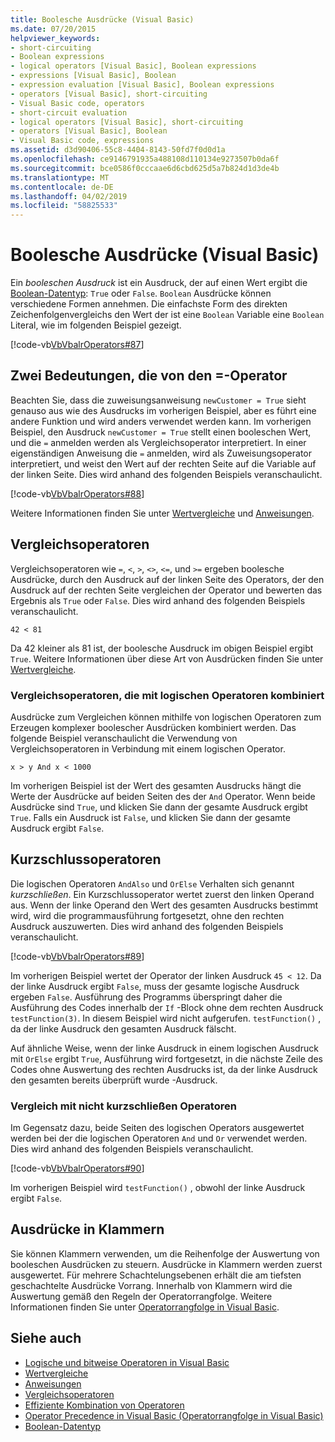 ```yaml
---
title: Boolesche Ausdrücke (Visual Basic)
ms.date: 07/20/2015
helpviewer_keywords:
- short-circuiting
- Boolean expressions
- logical operators [Visual Basic], Boolean expressions
- expressions [Visual Basic], Boolean
- expression evaluation [Visual Basic], Boolean expressions
- operators [Visual Basic], short-circuiting
- Visual Basic code, operators
- short-circuit evaluation
- logical operators [Visual Basic], short-circuiting
- operators [Visual Basic], Boolean
- Visual Basic code, expressions
ms.assetid: d3d90406-55c8-4404-8143-50fd7f0d0d1a
ms.openlocfilehash: ce9146791935a488108d110134e9273507b0da6f
ms.sourcegitcommit: bce0586f0cccaae6d6cbd625d5a7b824d1d3de4b
ms.translationtype: MT
ms.contentlocale: de-DE
ms.lasthandoff: 04/02/2019
ms.locfileid: "58825533"
---
```

# <a name="boolean-expressions-visual-basic"></a>Boolesche Ausdrücke (Visual Basic)
Ein *booleschen Ausdruck* ist ein Ausdruck, der auf einen Wert ergibt die [Boolean-Datentyp](../../../../visual-basic/language-reference/data-types/boolean-data-type.md): `True` oder `False`. `Boolean` Ausdrücke können verschiedene Formen annehmen. Die einfachste Form des direkten Zeichenfolgenvergleichs den Wert der ist eine `Boolean` Variable eine `Boolean` Literal, wie im folgenden Beispiel gezeigt.  
  
 [!code-vb[VbVbalrOperators#87](~/samples/snippets/visualbasic/VS_Snippets_VBCSharp/VbVbalrOperators/VB/Class1.vb#87)]  
  
## <a name="two-meanings-of-the--operator"></a>Zwei Bedeutungen, die von den =-Operator  
 Beachten Sie, dass die zuweisungsanweisung `newCustomer = True` sieht genauso aus wie des Ausdrucks im vorherigen Beispiel, aber es führt eine andere Funktion und wird anders verwendet werden kann. Im vorherigen Beispiel, den Ausdruck `newCustomer = True` stellt einen booleschen Wert, und die `=` anmelden werden als Vergleichsoperator interpretiert. In einer eigenständigen Anweisung die `=` anmelden, wird als Zuweisungsoperator interpretiert, und weist den Wert auf der rechten Seite auf die Variable auf der linken Seite. Dies wird anhand des folgenden Beispiels veranschaulicht.  
  
 [!code-vb[VbVbalrOperators#88](~/samples/snippets/visualbasic/VS_Snippets_VBCSharp/VbVbalrOperators/VB/Class1.vb#88)]  
  
 Weitere Informationen finden Sie unter [Wertvergleiche](../../../../visual-basic/programming-guide/language-features/operators-and-expressions/value-comparisons.md) und [Anweisungen](../../../../visual-basic/language-reference/statements/index.md).  
  
## <a name="comparison-operators"></a>Vergleichsoperatoren  
 Vergleichsoperatoren wie `=`, `<`, `>`, `<>`, `<=`, und `>=` ergeben boolesche Ausdrücke, durch den Ausdruck auf der linken Seite des Operators, der den Ausdruck auf der rechten Seite vergleichen der Operator und bewerten das Ergebnis als `True` oder `False`. Dies wird anhand des folgenden Beispiels veranschaulicht.  
  
 `42 < 81`  
  
 Da 42 kleiner als 81 ist, der boolesche Ausdruck im obigen Beispiel ergibt `True`. Weitere Informationen über diese Art von Ausdrücken finden Sie unter [Wertvergleiche](../../../../visual-basic/programming-guide/language-features/operators-and-expressions/value-comparisons.md).  
  
### <a name="comparison-operators-combined-with-logical-operators"></a>Vergleichsoperatoren, die mit logischen Operatoren kombiniert  
 Ausdrücke zum Vergleichen können mithilfe von logischen Operatoren zum Erzeugen komplexer boolescher Ausdrücken kombiniert werden. Das folgende Beispiel veranschaulicht die Verwendung von Vergleichsoperatoren in Verbindung mit einem logischen Operator.  
  
 `x > y And x < 1000`  
  
 Im vorherigen Beispiel ist der Wert des gesamten Ausdrucks hängt die Werte der Ausdrücke auf beiden Seiten des der `And` Operator. Wenn beide Ausdrücke sind `True`, und klicken Sie dann der gesamte Ausdruck ergibt `True`. Falls ein Ausdruck ist `False`, und klicken Sie dann der gesamte Ausdruck ergibt `False`.  
  
## <a name="short-circuiting-operators"></a>Kurzschlussoperatoren  
 Die logischen Operatoren `AndAlso` und `OrElse` Verhalten sich genannt *kurzschließen*. Ein Kurzschlussoperator wertet zuerst den linken Operand aus. Wenn der linke Operand den Wert des gesamten Ausdrucks bestimmt wird, wird die programmausführung fortgesetzt, ohne den rechten Ausdruck auszuwerten. Dies wird anhand des folgenden Beispiels veranschaulicht.  
  
 [!code-vb[VbVbalrOperators#89](~/samples/snippets/visualbasic/VS_Snippets_VBCSharp/VbVbalrOperators/VB/Class1.vb#89)]  
  
 Im vorherigen Beispiel wertet der Operator der linken Ausdruck `45 < 12`. Da der linke Ausdruck ergibt `False`, muss der gesamte logische Ausdruck ergeben `False`. Ausführung des Programms überspringt daher die Ausführung des Codes innerhalb der `If` -Block ohne dem rechten Ausdruck `testFunction(3)`. In diesem Beispiel wird nicht aufgerufen. `testFunction()` , da der linke Ausdruck den gesamten Ausdruck fälscht.  
  
 Auf ähnliche Weise, wenn der linke Ausdruck in einem logischen Ausdruck mit `OrElse` ergibt `True`, Ausführung wird fortgesetzt, in die nächste Zeile des Codes ohne Auswertung des rechten Ausdrucks ist, da der linke Ausdruck den gesamten bereits überprüft wurde -Ausdruck.  
  
### <a name="comparison-with-non-short-circuiting-operators"></a>Vergleich mit nicht kurzschließen Operatoren  
 Im Gegensatz dazu, beide Seiten des logischen Operators ausgewertet werden bei der die logischen Operatoren `And` und `Or` verwendet werden. Dies wird anhand des folgenden Beispiels veranschaulicht.  
  
 [!code-vb[VbVbalrOperators#90](~/samples/snippets/visualbasic/VS_Snippets_VBCSharp/VbVbalrOperators/VB/Class1.vb#90)]  
  
 Im vorherigen Beispiel wird `testFunction()` , obwohl der linke Ausdruck ergibt `False`.  
  
## <a name="parenthetical-expressions"></a>Ausdrücke in Klammern  
 Sie können Klammern verwenden, um die Reihenfolge der Auswertung von booleschen Ausdrücken zu steuern. Ausdrücke in Klammern werden zuerst ausgewertet. Für mehrere Schachtelungsebenen erhält die am tiefsten geschachtelte Ausdrücke Vorrang. Innerhalb von Klammern wird die Auswertung gemäß den Regeln der Operatorrangfolge. Weitere Informationen finden Sie unter [Operatorrangfolge in Visual Basic](../../../../visual-basic/language-reference/operators/operator-precedence.md).  
  
## <a name="see-also"></a>Siehe auch

- [Logische und bitweise Operatoren in Visual Basic](../../../../visual-basic/programming-guide/language-features/operators-and-expressions/logical-and-bitwise-operators.md)
- [Wertvergleiche](../../../../visual-basic/programming-guide/language-features/operators-and-expressions/value-comparisons.md)
- [Anweisungen](../../../../visual-basic/programming-guide/language-features/statements.md)
- [Vergleichsoperatoren](../../../../visual-basic/language-reference/operators/comparison-operators.md)
- [Effiziente Kombination von Operatoren](../../../../visual-basic/programming-guide/language-features/operators-and-expressions/efficient-combination-of-operators.md)
- [Operator Precedence in Visual Basic (Operatorrangfolge in Visual Basic)](../../../../visual-basic/language-reference/operators/operator-precedence.md)
- [Boolean-Datentyp](../../../../visual-basic/language-reference/data-types/boolean-data-type.md)
